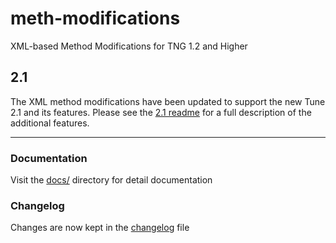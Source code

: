 # meth-modifications

XML-based Method Modifications for TNG 1.2 and Higher

## 2.1

The XML method modifications have been updated to support the new Tune 2.1 and its features. Please see the [2.1 readme](https://github.com/thermofisherlsms/meth-modifications/blob/master/docs/Readme2.1.md) for a full description of the additional features.

---

### Documentation

Visit the [docs/](https://github.com/thermofisherlsms/meth-modifications/blob/master/docs) directory for detail documentation


### Changelog

Changes are now kept in the [changelog](https://github.com/thermofisherlsms/meth-modifications/blob/master/Changelog.md) file
